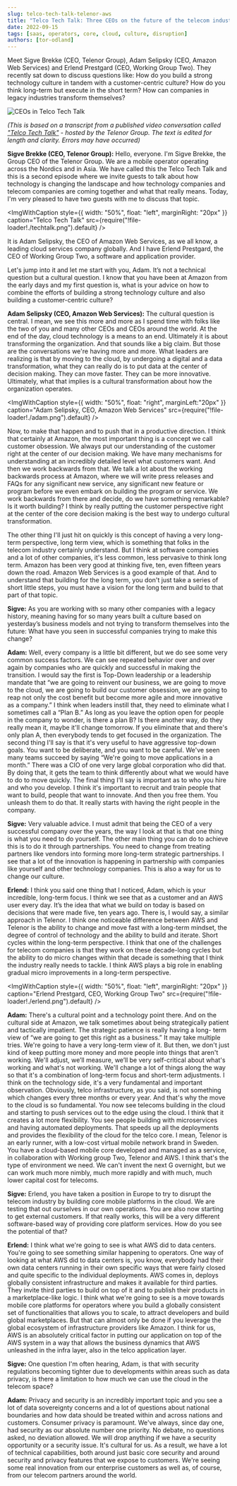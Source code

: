 ```yaml
---
slug: telco-tech-talk-telenor-aws
title: "Telco Tech Talk: Three CEOs on the future of the telecom industry, moving to the cloud and transforming company cultures"
date: 2022-09-15
tags: [saas, operators, core, cloud, culture, disruption]
authors: [tor-odland]
---
```


Meet Sigve Brekke (CEO, Telenor Group), Adam Selipsky (CEO, Amazon Web Services) and Erlend Prestgard (CEO, Working Group Two). They recently sat down to discuss questions like: How do you build a strong technology culture in tandem with a customer-centric culture? How do you think long-term but execute in the short term? How can companies in legacy industries transform themselves? 

![CEOs in Telco Tech Talk](./allthreeceos.png)

<!--truncate-->

*(This is based on a transcript from a published video conversation called ["Telco Tech Talk"](https://www.linkedin.com/posts/sigvebrekke_telcotechtalks-activity-6976078836174106625-pX3U/?utm_source=share&utm_medium=member_desktop) - hosted by the Telenor Group. The text is edited for length and clarity. Errors may have occurred)*

**Sigve Brekke (CEO, Telenor Group):**
Hello, everyone. I'm Sigve Brekke, the Group CEO of the Telenor Group. We are a mobile operator operating across the Nordics and in Asia. We have called this the Telco Tech Talk and this is a second episode where we invite guests to talk about how technology is changing the landscape and how technology companies and telecom companies are coming together and what that really means. Today, I'm very pleased to have two guests with me to discuss that topic.

<ImgWithCaption
  style={{
    width: "50%",
    float: "left",
    marginRight: "20px"
  }}
  caption="Telco Tech Talk"
  src={require("!file-loader!./techtalk.png").default}
  />

It is Adam Selipsky, the CEO of Amazon Web Services, as we all know, a leading cloud services company globally. And I have Erlend Prestgard, the CEO of Working Group Two, a software and application provider. 

Let's jump into it and let me start with you, Adam. It’s not a technical question but a cultural question. I know that you have been at Amazon from the early days and my first question is, what is your advice on how to combine the efforts of building a strong technology culture and also building a customer-centric culture?

**Adam Selipsky (CEO, Amazon Web Services):**
The cultural question is central. I mean, we see this more and more as I spend time with folks like the two of you and many other CEOs and CEOs around the world. At the end of the day, cloud technology is a means to an end. Ultimately it is about transforming the organization. And that sounds like a big claim. But those are the conversations we're having more and more. What leaders are realizing is that by moving to the cloud, by undergoing a digital and a data transformation, what they can really do is to put data at the center of decision making. They can move faster. They can be more innovative. Ultimately, what that implies is a cultural transformation about how the organization operates. 

<ImgWithCaption
  style={{
    width: "50%",
    float: "right",
    marginLeft:"20px"
  }}
  caption="Adam Selipsky, CEO, Amazon Web Services"
  src={require("!file-loader!./adam.png").default}
  />

Now, to make that happen and to push that in a productive direction. I think that certainly at Amazon, the most important thing is a concept we call customer obsession. We always put our understanding of the customer right at the center of our decision making. We have many mechanisms for understanding at an incredibly detailed level what customers want. And then we work backwards from that. We talk a lot about the working backwards process at Amazon, where we will write press releases and FAQs for any significant new service, any significant new feature or program before we even embark on building the program or service. We work backwards from there and decide, do we have something remarkable? Is it worth building? I think by really putting the customer perspective right at the center of the core decision making is the best way to undergo cultural transformation. 

The other thing I'll just hit on quickly is this concept of having a very long-term perspective, long term view, which is something that folks in the telecom industry certainly understand. But I think at software companies and a lot of other companies, it's less common, less pervasive to think long term. Amazon has been very good at thinking five, ten, even fifteen years down the road. Amazon Web Services is a good example of that. And to understand that building for the long term, you don't just take a series of short little steps, you must have a vision for the long term and build to that part of that topic. 

**Sigve:**
As you are working with so many other companies with a legacy history, meaning having for so many years built a culture based on yesterday’s business models and not trying to transform themselves into the future: What have you seen in successful companies trying to make this change? 

**Adam:**
Well, every company is a little bit different, but we do see some very common success factors. We can see repeated behavior over and over again by companies who are quickly and successful in making the transition. I would say the first is Top-Down leadership or a leadership mandate that “we are going to reinvent our business, we are going to move to the cloud, we are going to build our customer obsession, we are going to reap not only the cost benefit but become more agile and more innovative as a company.” I think when leaders instill that, they need to eliminate what I sometimes call a “Plan B.” As long as you leave the option open for people in the company to wonder, is there a plan B? Is there another way, do they really mean it, maybe it'll change tomorrow. If you eliminate that and there's only plan A, then everybody tends to get focused in the organization. The second thing I'll say is that it's very useful to have aggressive top-down goals. You want to be deliberate, and you want to be careful. We've seen many teams succeed by saying “We're going to move applications in a month.” There was a CIO of one very large global corporation who did that. By doing that, it gets the team to think differently about what we would have to do to move quickly. The final thing I'll say is important as to who you hire and who you develop. I think it's important to recruit and train people that want to build, people that want to innovate. And then you free them. You unleash them to do that. It really starts with having the right people in the company. 

**Sigve:**
Very valuable advice. I must admit that being the CEO of a very successful company over the years, the way I look at that is that one thing is what you need to do yourself. The other main thing you can do to achieve this is to do it through partnerships. You need to change from treating partners like vendors into forming more long-term strategic partnerships. I see that a lot of the innovation is happening in partnership with companies like yourself and other technology companies. This is also a way for us to change our culture.

**Erlend:**
I think you said one thing that I noticed, Adam, which is your incredible, long-term focus. I think we see that as a customer and an AWS user every day. It’s the idea that what we build on today is based on decisions that were made five, ten years ago. There is, I would say, a similar approach in Telenor. I think one noticeable difference between AWS and Telenor is the ability to change and move fast with a long-term mindset, the degree of control of technology and the ability to build and iterate. Short cycles within the long-term perspective. I think that one of the challenges for telecom companies is that they work on these decade-long cycles but the ability to do micro changes within that decade is something that I think the industry really needs to tackle. I think AWS plays a big role in enabling gradual micro improvements in a long-term perspective.

<ImgWithCaption
  style={{
    width: "50%",
    float: "left",
    marginRight: "20px"
  }}
  caption="Erlend Prestgard, CEO, Working Group Two"
  src={require("!file-loader!./erlend.png").default}
  />

**Adam:**
There's a cultural point and a technology point there. And on the cultural side at Amazon, we talk sometimes about being strategically patient and tactically impatient. The strategic patience is really having a long- term view of “we are going to get this right as a business.” It may take multiple tries. We're going to have a very long-term view of it. But then, we don't just kind of keep putting more money and more people into things that aren't working. We'll adjust, we’ll measure, we’ll be very self-critical about what's working and what's not working. We'll change a lot of things along the way so that it's a combination of long-term focus and short-term adjustments. I think on the technology side, it's a very fundamental and important observation. Obviously, telco infrastructure, as you said, is not something which changes every three months or every year. And that's why the move to the cloud is so fundamental. You now see telecoms building in the cloud and starting to push services out to the edge using the cloud. I think that it creates a lot more flexibility. You see people building with microservices and having automated deployments. That speeds up all the deployments and provides the flexibility of the cloud for the telco core.  I mean, Telenor is an early runner, with a low-cost virtual mobile network brand in Sweden. You have a cloud-based mobile core developed and managed as a service, in collaboration with Working group Two, Telenor and AWS.  I think that's the type of environment we need. We can't invent the next G overnight, but we can work much more nimbly, much more rapidly and with much, much lower capital cost for telecoms.

**Sigve:**
Erlend, you have taken a position in Europe to try to disrupt the telecom industry by building core mobile platforms in the cloud. We are testing that out ourselves in our own operations. You are also now starting to get external customers. If that really works, this will be a very different software-based way of providing core platform services. How do you see the potential of that? 

**Erlend:**
I think what we're going to see is what AWS did to data centers. You're going to see something similar happening to operators. One way of looking at what AWS did to data centers is, you know, everybody had their own data centers running in their own specific ways that were fairly closed and quite specific to the individual deployments. AWS comes in, deploys globally consistent infrastructure and makes it available for third parties. They invite third parties to build on top of it and to publish their products in a marketplace-like logic.  I think what we're going to see is a move towards mobile core platforms for operators where you build a globally consistent set of functionalities that allows you to scale, to attract developers and build global marketplaces. But that can almost only be done if you leverage the global ecosystem of infrastructure providers like Amazon. I think for us, AWS is an absolutely critical factor in putting our application on top of the AWS system in a way that allows the business dynamics that AWS unleashed in the infra layer, also in the telco
application layer. 

**Sigve:**
One question I'm often hearing, Adam, is that with security regulations becoming tighter due to developments within areas such as data privacy, is there a limitation to how much we can use the cloud in the telecom space?

**Adam:**
Privacy and security is an incredibly important topic and you see a lot of data sovereignty concerns and a lot of questions about national boundaries
and how data should be treated within and across nations and customers. Consumer privacy is paramount. We've always, since day one, had security as our absolute number one priority. No debate, no questions asked, no deviation allowed. We will drop anything if we have a security opportunity or a security issue. It's cultural for us. As a result, we have a lot of technical capabilities, both around just basic core security and around security and privacy features that we expose to customers.  We're seeing some real innovation from our enterprise customers as well as, of course, from our telecom partners around the world.


